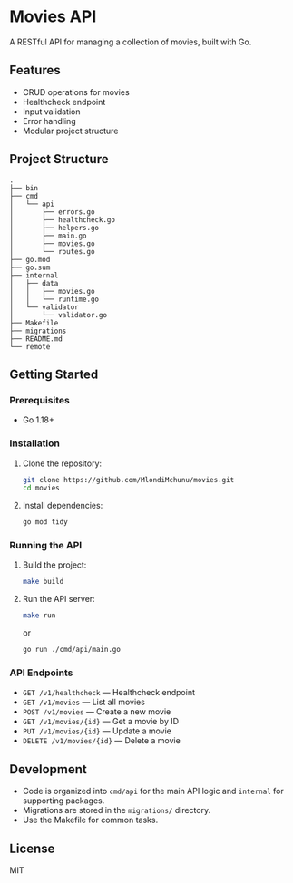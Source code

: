 # Movies API

A RESTful API for managing a collection of movies, built with Go.

## Features
- CRUD operations for movies
- Healthcheck endpoint
- Input validation
- Error handling
- Modular project structure

## Project Structure
```
.
├── bin
├── cmd
│   └── api
│       ├── errors.go
│       ├── healthcheck.go
│       ├── helpers.go
│       ├── main.go
│       ├── movies.go
│       └── routes.go
├── go.mod
├── go.sum
├── internal
│   ├── data
│   │   ├── movies.go
│   │   └── runtime.go
│   └── validator
│       └── validator.go
├── Makefile
├── migrations
├── README.md
└── remote
```

## Getting Started

### Prerequisites
- Go 1.18+

### Installation
1. Clone the repository:
   ```bash
   git clone https://github.com/MlondiMchunu/movies.git
   cd movies
   ```
2. Install dependencies:
   ```bash
   go mod tidy
   ```

### Running the API
1. Build the project:
   ```bash
   make build
   ```
2. Run the API server:
   ```bash
   make run
   ```
   or
   ```bash
   go run ./cmd/api/main.go
   ```

### API Endpoints
- `GET /v1/healthcheck` — Healthcheck endpoint
- `GET /v1/movies` — List all movies
- `POST /v1/movies` — Create a new movie
- `GET /v1/movies/{id}` — Get a movie by ID
- `PUT /v1/movies/{id}` — Update a movie
- `DELETE /v1/movies/{id}` — Delete a movie

## Development
- Code is organized into `cmd/api` for the main API logic and `internal` for supporting packages.
- Migrations are stored in the `migrations/` directory.
- Use the Makefile for common tasks.

## License
MIT

